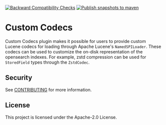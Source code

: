 [![Backward Compatibility Checks](https://github.com/opensearch-project/custom-codecs/actions/workflows/ci.yml/badge.svg?branch=main)](https://github.com/opensearch-project/custom-codecs/actions/workflows/ci.yml)
[![Publish snapshots to maven](https://github.com/opensearch-project/custom-codecs/actions/workflows/publish-maven-snapshots.yml/badge.svg?branch=main)](https://github.com/opensearch-project/custom-codecs/actions/workflows/publish-maven-snapshots.yml)

# Custom Codecs
Custom Codecs plugin makes it possible for users to provide custom Lucene codecs for loading through Apache Lucene's `NamedSPILoader`.
These codecs can be used to customize the on-disk representation of the opensearch indexes. For example, zstd compression can be used for
`StoredField` types through the `ZstdCodec`.

## Security

See [CONTRIBUTING](CONTRIBUTING.md#security-issue-notifications) for more information.

## License

This project is licensed under the Apache-2.0 License.
